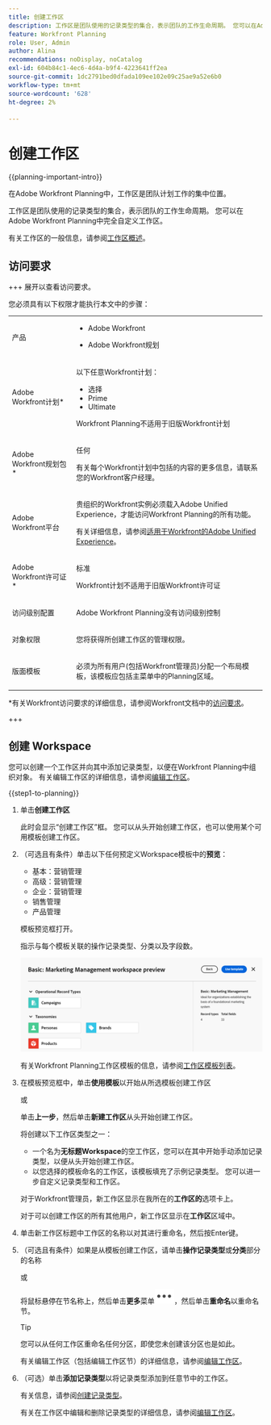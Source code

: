 ```yaml
---
title: 创建工作区
description: 工作区是团队使用的记录类型的集合，表示团队的工作生命周期。 您可以在Adobe Workfront Planning中完全自定义工作区。 记录类型按工作区中的部分组织。
feature: Workfront Planning
role: User, Admin
author: Alina
recommendations: noDisplay, noCatalog
exl-id: 604b84c1-4ec6-4d4a-b9f4-4223641ff2ea
source-git-commit: 1dc2791bed0dfada109ee102e09c25ae9a52e6b0
workflow-type: tm+mt
source-wordcount: '628'
ht-degree: 2%

---
```


<!--udpate the metadata with real information when making this avilable in TOC and in the left nav-->

# 创建工作区

<!--<span class="preview">The information on this page refers to functionality not yet generally available. It is available only in the Preview environment for all customers. After the monthly releases to Production, the same features are also available in the Production environment for customers who enabled fast releases. </span>   

<span class="preview">For information about fast releases, see [Enable or disable fast releases for your organization](/help/quicksilver/administration-and-setup/set-up-workfront/configure-system-defaults/enable-fast-release-process.md). </span>-->

{{planning-important-intro}}

在Adobe Workfront Planning中，工作区是团队计划工作的集中位置。

工作区是团队使用的记录类型的集合，表示团队的工作生命周期。 您可以在Adobe Workfront Planning中完全自定义工作区。

有关工作区的一般信息，请参阅[工作区概述](/help/quicksilver/planning/architecture/workspaces-overview.md)。

## 访问要求

+++ 展开以查看访问要求。

您必须具有以下权限才能执行本文中的步骤：

<table style="table-layout:auto"> 
<col> 
</col> 
<col> 
</col> 
<tbody> 
    <tr> 
<tr> 
<td> 
   <p> 产品</p> </td> 
   <td> 
   <ul><li><p> Adobe Workfront</p></li> 
   <li><p> Adobe Workfront规划<p></li></ul></td> 
  </tr>   
<tr> 
   <td role="rowheader"><p>Adobe Workfront计划*</p></td> 
   <td> 
<p>以下任意Workfront计划：</p> 
<ul><li>选择</li> 
<li>Prime</li> 
<li>Ultimate</li></ul> 
<p>Workfront Planning不适用于旧版Workfront计划</p> 
   </td> 
<tr> 
   <td role="rowheader"><p>Adobe Workfront规划包*</p></td> 
   <td> 
<p>任何 </p> 
<p>有关每个Workfront计划中包括的内容的更多信息，请联系您的Workfront客户经理。 </p> 
   </td> 
 <tr> 
   <td role="rowheader"><p>Adobe Workfront平台</p></td> 
   <td> 
<p>贵组织的Workfront实例必须载入Adobe Unified Experience，才能访问Workfront Planning的所有功能。</p> 
<p>有关详细信息，请参阅<a href="/help/quicksilver/workfront-basics/navigate-workfront/workfront-navigation/adobe-unified-experience.md">适用于Workfront的Adobe Unified Experience</a>。 </p> 
   </td> 
   </tr> 
  </tr> 
  <tr> 
   <td role="rowheader"><p>Adobe Workfront许可证*</p></td> 
   <td><p> 标准 </p>
   <p>Workfront计划不适用于旧版Workfront许可证</p> 
  </td> 
  </tr> 
  <tr> 
   <td role="rowheader"><p>访问级别配置</p></td> 
   <td> <p>Adobe Workfront Planning没有访问级别控制</p>   
</td> 
  </tr> 
<tr> 
   <td role="rowheader"><p>对象权限</p></td> 
   <td>   <p>您将获得所创建工作区的管理权限。 </p> </td> 
  </tr> 
<tr> 
   <td role="rowheader"><p>版面模板</p></td> 
   <td> <p>必须为所有用户(包括Workfront管理员)分配一个布局模板，该模板应包括主菜单中的Planning区域。 </p> </td> 
  </tr> 
</tbody> 
</table>

*有关Workfront访问要求的详细信息，请参阅Workfront文档中的[访问要求](/help/quicksilver/administration-and-setup/add-users/access-levels-and-object-permissions/access-level-requirements-in-documentation.md)。

+++

<!--replace the layout template info in the table with this at release: 


<p>In the Production environment, all users including the System Administrators must be assigned to a layout template that includes the Planning areas.</p>
<p><span class="preview">In the Preview environment, Standard users and System Administrators have the Planning area enabled by default.</span></p>

-->

## 创建 Workspace

您可以创建一个工作区并向其中添加记录类型，以便在Workfront Planning中组织对象。 有关编辑工作区的详细信息，请参阅[编辑工作区](/help/quicksilver/planning/architecture/edit-workspaces.md)。

{{step1-to-planning}}

1. 单击&#x200B;**创建工作区**

   此时会显示“创建工作区”框。 您可以从头开始创建工作区，也可以使用某个可用模板创建工作区。

1. （可选且有条件）单击以下任何预定义Workspace模板中的&#x200B;**预览**：

   * 基本：营销管理
   * 高级：营销管理
   * 企业：营销管理
   * 销售管理
   * 产品管理

   模板预览框打开。

   指示与每个模板关联的操作记录类型、分类以及字段数。

   ![预览工作区模板](assets/previewing-a-workspace-template.png)

   有关Workfront Planning工作区模板的信息，请参阅[工作区模板列表](/help/quicksilver/planning/architecture/workspace-templates.md)。

1. 在模板预览框中，单击&#x200B;**使用模板**&#x200B;以开始从所选模板创建工作区

   或

   单击&#x200B;**上一步**，然后单击&#x200B;**新建工作区**&#x200B;从头开始创建工作区。

   将创建以下工作区类型之一：

   * 一个名为&#x200B;**无标题Workspace**&#x200B;的空工作区，您可以在其中开始手动添加记录类型，以便从头开始创建工作区。
   * 以您选择的模板命名的工作区，该模板填充了示例记录类型。 您可以进一步自定义记录类型和工作区。

   对于Workfront管理员，新工作区显示在我所在的&#x200B;**工作区的**&#x200B;选项卡上。

   对于可以创建工作区的所有其他用户，新工作区显示在&#x200B;**工作区**&#x200B;区域中。

1. 单击新工作区标题中工作区的名称以对其进行重命名，然后按Enter键。

1. （可选且有条件）如果是从模板创建工作区，请单击&#x200B;**操作记录类型**&#x200B;或&#x200B;**分类**&#x200B;部分的名称

   或

   将鼠标悬停在节名称上，然后单击&#x200B;**更多**&#x200B;菜单![更多](assets/more-menu.png)，然后单击&#x200B;**重命名**&#x200B;以重命名节。

   >[!TIP]
   >
   >您可以从任何工作区重命名任何分区，即使您未创建该分区也是如此。

   有关编辑工作区（包括编辑工作区节）的详细信息，请参阅[编辑工作区](/help/quicksilver/planning/architecture/edit-workspaces.md)。

1. （可选）单击&#x200B;**添加记录类型**&#x200B;以将记录类型添加到任意节中的工作区。

   有关信息，请参阅[创建记录类型](/help/quicksilver/planning/architecture/create-record-types.md)。

   有关在工作区中编辑和删除记录类型的详细信息，请参阅[编辑工作区](/help/quicksilver/planning/architecture/edit-workspaces.md)。



